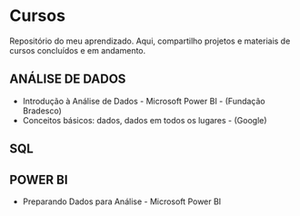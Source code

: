 # Cursos
Repositório do meu aprendizado. Aqui, compartilho projetos e materiais de cursos concluídos e em andamento.

ANÁLISE DE DADOS
-
- Introdução à Análise de Dados - Microsoft Power BI - (Fundação Bradesco)
- Conceitos básicos: dados, dados em todos os lugares - (Google)

SQL 
- 


POWER BI
-
- Preparando Dados para Análise - Microsoft Power BI

